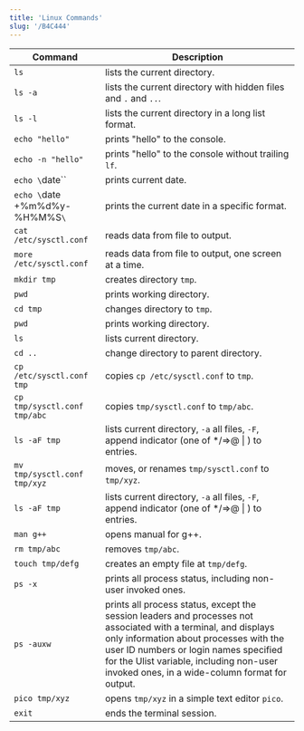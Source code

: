 ```yaml
---
title: 'Linux Commands'
slug: '/B4C444'
---
```


| Command                        | Description                                                                                                                                                                                                                                                                                      |
| ------------------------------ | ------------------------------------------------------------------------------------------------------------------------------------------------------------------------------------------------------------------------------------------------------------------------------------------------ |
| `ls`                           | lists the current directory.                                                                                                                                                                                                                                                                     |
| `ls -a`                        | lists the current directory with hidden files and `.` and `..`.                                                                                                                                                                                                                                  |
| `ls -l`                        | lists the current directory in a long list format.                                                                                                                                                                                                                                               |
| `echo "hello"`                 | prints "hello" to the console.                                                                                                                                                                                                                                                                   |
| `echo -n "hello"`              | prints "hello" to the console without trailing `lf`.                                                                                                                                                                                                                                             |
| `echo \`date\``                | prints current date.                                                                                                                                                                                                                                                                             |
| `echo \`date +%m%d%y-%H%M%S`\` | prints the current date in a specific format.                                                                                                                                                                                                                                                    |
| `cat /etc/sysctl.conf`         | reads data from file to output.                                                                                                                                                                                                                                                                  |
| `more /etc/sysctl.conf`        | reads data from file to output, one screen at a time.                                                                                                                                                                                                                                            |
| `mkdir tmp`                    | creates directory `tmp`.                                                                                                                                                                                                                                                                         |
| `pwd`                          | prints working directory.                                                                                                                                                                                                                                                                        |
| `cd tmp`                       | changes directory to `tmp`.                                                                                                                                                                                                                                                                      |
| `pwd`                          | prints working directory.                                                                                                                                                                                                                                                                        |
| `ls`                           | lists current directory.                                                                                                                                                                                                                                                                         |
| `cd ..`                        | change directory to parent directory.                                                                                                                                                                                                                                                            |
| `cp /etc/sysctl.conf tmp`      | copies `cp /etc/sysctl.conf` to `tmp`.                                                                                                                                                                                                                                                           |
| `cp tmp/sysctl.conf tmp/abc`   | copies `tmp/sysctl.conf` to `tmp/abc`.                                                                                                                                                                                                                                                           |
| `ls -aF tmp`                   | lists current directory, `-a` all files, `-F`, append indicator (one of \*/=>@ \| ) to entries.                                                                                                                                                                                                  |
| `mv tmp/sysctl.conf tmp/xyz`   | moves, or renames `tmp/sysctl.conf` to `tmp/xyz`.                                                                                                                                                                                                                                                |
| `ls -aF tmp`                   | lists current directory, `-a` all files, `-F`, append indicator (one of \*/=>@ \| ) to entries.                                                                                                                                                                                                  |
| `man g++`                      | opens manual for g++.                                                                                                                                                                                                                                                                            |
| `rm tmp/abc`                   | removes `tmp/abc`.                                                                                                                                                                                                                                                                               |
| `touch tmp/defg`               | creates an empty file at `tmp/defg`.                                                                                                                                                                                                                                                             |
| `ps -x`                        | prints all process status, including non-user invoked ones.                                                                                                                                                                                                                                      |
| `ps -auxw`                     | prints all process status, except the session leaders and processes not associated with a terminal, and displays only information about processes with the user ID numbers or login names specified for the Ulist variable, including non-user invoked ones, in a wide-column format for output. |
| `pico tmp/xyz`                 | opens `tmp/xyz` in a simple text editor `pico`.                                                                                                                                                                                                                                                  |
| `exit`                         | ends the terminal session.                                                                                                                                                                                                                                                                       |
